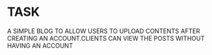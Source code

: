 # TASK
A SIMPLE BLOG TO ALLOW USERS TO UPLOAD CONTENTS AFTER CREATING AN ACCOUNT.CLIENTS CAN VIEW THE POSTS WITHOUT HAVING AN ACCOUNT
